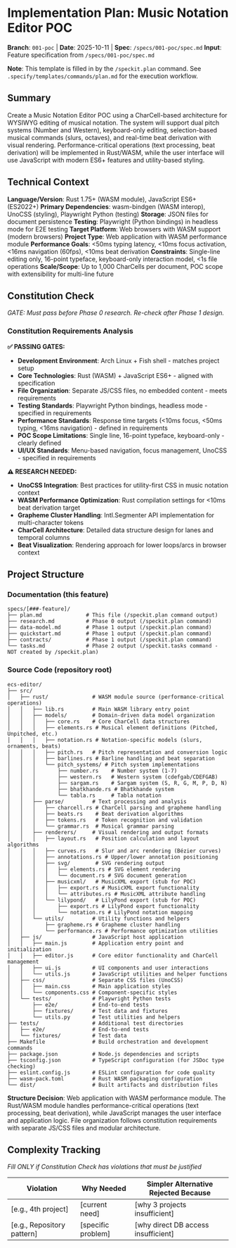 # Implementation Plan: Music Notation Editor POC

**Branch**: `001-poc` | **Date**: 2025-10-11 | **Spec**: `/specs/001-poc/spec.md`
**Input**: Feature specification from `/specs/001-poc/spec.md`

**Note**: This template is filled in by the `/speckit.plan` command. See `.specify/templates/commands/plan.md` for the execution workflow.

## Summary

Create a Music Notation Editor POC using a CharCell-based architecture for WYSIWYG editing of musical notation. The system will support dual pitch systems (Number and Western), keyboard-only editing, selection-based musical commands (slurs, octaves), and real-time beat derivation with visual rendering. Performance-critical operations (text processing, beat derivation) will be implemented in Rust/WASM, while the user interface will use JavaScript with modern ES6+ features and utility-based styling.

## Technical Context

**Language/Version**: Rust 1.75+ (WASM module), JavaScript ES6+ (ES2022+)
**Primary Dependencies**: wasm-bindgen (WASM interop), UnoCSS (styling), Playwright Python (testing)
**Storage**: JSON files for document persistence
**Testing**: Playwright (Python bindings) in headless mode for E2E testing
**Target Platform**: Web browsers with WASM support (modern browsers)
**Project Type**: Web application with WASM performance module
**Performance Goals**: <50ms typing latency, <10ms focus activation, <16ms navigation (60fps), <10ms beat derivation
**Constraints**: Single-line editing only, 16-point typeface, keyboard-only interaction model, <1s file operations
**Scale/Scope**: Up to 1,000 CharCells per document, POC scope with extensibility for multi-line future

## Constitution Check

*GATE: Must pass before Phase 0 research. Re-check after Phase 1 design.*

### Constitution Requirements Analysis

**✅ PASSING GATES:**
- **Development Environment**: Arch Linux + Fish shell - matches project setup
- **Core Technologies**: Rust (WASM) + JavaScript ES6+ - aligned with specification
- **File Organization**: Separate JS/CSS files, no embedded content - meets requirements
- **Testing Standards**: Playwright Python bindings, headless mode - specified in requirements
- **Performance Standards**: Response time targets (<10ms focus, <50ms typing, <16ms navigation) - defined in requirements
- **POC Scope Limitations**: Single line, 16-point typeface, keyboard-only - clearly defined
- **UI/UX Standards**: Menu-based navigation, focus management, UnoCSS - specified in requirements

**⚠️  RESEARCH NEEDED:**
- **UnoCSS Integration**: Best practices for utility-first CSS in music notation context
- **WASM Performance Optimization**: Rust compilation settings for <10ms beat derivation target
- **Grapheme Cluster Handling**: Intl.Segmenter API implementation for multi-character tokens
- **CharCell Architecture**: Detailed data structure design for lanes and temporal columns
- **Beat Visualization**: Rendering approach for lower loops/arcs in browser context

## Project Structure

### Documentation (this feature)

```
specs/[###-feature]/
├── plan.md              # This file (/speckit.plan command output)
├── research.md          # Phase 0 output (/speckit.plan command)
├── data-model.md        # Phase 1 output (/speckit.plan command)
├── quickstart.md        # Phase 1 output (/speckit.plan command)
├── contracts/           # Phase 1 output (/speckit.plan command)
└── tasks.md             # Phase 2 output (/speckit.tasks command - NOT created by /speckit.plan)
```

### Source Code (repository root)

```
ecs-editor/
├── src/
│   ├── rust/              # WASM module source (performance-critical operations)
│   │   ├── lib.rs         # Main WASM library entry point
│   │   ├── models/        # Domain-driven data model organization
│   │   │   ├── core.rs    # Core CharCell data structures
│   │   │   ├── elements.rs # Musical element definitions (Pitched, Unpitched, etc.)
│   │   │   ├── notation.rs # Notation-specific models (slurs, ornaments, beats)
│   │   │   ├── pitch.rs   # Pitch representation and conversion logic
│   │   │   ├── barlines.rs # Barline handling and beat separation
│   │   │   └── pitch_systems/ # Pitch system implementations
│   │   │       ├── number.rs    # Number system (1-7)
│   │   │       ├── western.rs   # Western system (cdefgab/CDEFGAB)
│   │   │       ├── sargam.rs    # Sargam system (S, R, G, M, P, D, N)
│   │   │       ├── bhatkhande.rs # Bhatkhande system
│   │   │       └── tabla.rs     # Tabla notation
│   │   ├── parse/         # Text processing and analysis
│   │   │   ├── charcell.rs # CharCell parsing and grapheme handling
│   │   │   ├── beats.rs    # Beat derivation algorithms
│   │   │   ├── tokens.rs   # Token recognition and validation
│   │   │   └── grammar.rs  # Musical grammar parsing
│   │   ├── renderers/     # Visual rendering and output formats
│   │   │   ├── layout.rs   # Position calculation and layout algorithms
│   │   │   ├── curves.rs   # Slur and arc rendering (Bézier curves)
│   │   │   ├── annotations.rs # Upper/lower annotation positioning
│   │   │   ├── svg/        # SVG rendering output
│   │   │   │   ├── elements.rs # SVG element rendering
│   │   │   │   └── document.rs # SVG document generation
│   │   │   ├── musicxml/   # MusicXML export (stub for POC)
│   │   │   │   ├── export.rs # MusicXML export functionality
│   │   │   │   └── attributes.rs # MusicXML attribute handling
│   │   │   └── lilypond/   # LilyPond export (stub for POC)
│   │   │       ├── export.rs # LilyPond export functionality
│   │   │       └── notation.rs # LilyPond notation mapping
│   │   └── utils/         # Utility functions and helpers
│   │       ├── grapheme.rs # Grapheme cluster handling
│   │       └── performance.rs # Performance optimization utilities
│   ├── js/                # JavaScript host application
│   │   ├── main.js        # Application entry point and initialization
│   │   ├── editor.js      # Core editor functionality and CharCell management
│   │   ├── ui.js          # UI components and user interactions
│   │   └── utils.js       # JavaScript utilities and helper functions
│   ├── css/               # Separate CSS files (UnoCSS)
│   │   ├── main.css       # Main application styles
│   │   └── components.css # Component-specific styles
│   └── tests/             # Playwright Python tests
│       ├── e2e/           # End-to-end tests
│       ├── fixtures/      # Test data and fixtures
│       └── utils.py       # Test utilities and helpers
├── tests/                 # Additional test directories
│   ├── e2e/               # End-to-end tests
│   └── fixtures/          # Test data
├── Makefile               # Build orchestration and development commands
├── package.json           # Node.js dependencies and scripts
├── tsconfig.json          # TypeScript configuration (for JSDoc type checking)
├── eslint.config.js       # ESLint configuration for code quality
├── wasm-pack.toml         # Rust WASM packaging configuration
└── dist/                  # Built artifacts and distribution files
```

**Structure Decision**: Web application with WASM performance module. The Rust/WASM module handles performance-critical operations (text processing, beat derivation), while JavaScript manages the user interface and application logic. File organization follows constitution requirements with separate JS/CSS files and modular architecture.

## Complexity Tracking

*Fill ONLY if Constitution Check has violations that must be justified*

| Violation | Why Needed | Simpler Alternative Rejected Because |
|-----------|------------|-------------------------------------|
| [e.g., 4th project] | [current need] | [why 3 projects insufficient] |
| [e.g., Repository pattern] | [specific problem] | [why direct DB access insufficient] |
